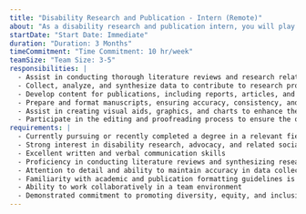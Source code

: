 ```yaml
---
title: "Disability Research and Publication - Intern (Remote)"
about: "As a disability research and publication intern, you will play a vital role in supporting our efforts to advance understanding and awareness of disability-related issues through research and well-crafted publications. This is an excellent opportunity for individuals interested in contributing to the field of disability studies and promoting inclusivity in society. You will gain hands-on experience in disability research and publication processes and contribute to meaningful projects that have a positive impact on society."
startDate: "Start Date: Immediate"
duration: "Duration: 3 Months"
timeCommitment: "Time Commitment: 10 hr/week"
teamSize: "Team Size: 3-5"
responsibilities: |
  - Assist in conducting thorough literature reviews and research related to disability studies and associated topics
  - Collect, analyze, and synthesize data to contribute to research projects focused on disability-related issues
  - Develop content for publications, including reports, articles, and educational materials
  - Prepare and format manuscripts, ensuring accuracy, consistency, and adherence to publication guidelines
  - Assist in creating visual aids, graphics, and charts to enhance the visual representation of research findings
  - Participate in the editing and proofreading process to ensure the quality and clarity of written content
requirements: |
  - Currently pursuing or recently completed a degree in a relevant field (e.g., Social Sciences, Psychology, Public Health, Communications)
  - Strong interest in disability research, advocacy, and related social issues
  - Excellent written and verbal communication skills
  - Proficiency in conducting literature reviews and synthesizing research findings
  - Attention to detail and ability to maintain accuracy in data collection and analysis
  - Familiarity with academic and publication formatting guidelines is a plus
  - Ability to work collaboratively in a team environment
  - Demonstrated commitment to promoting diversity, equity, and inclusion
---
```

